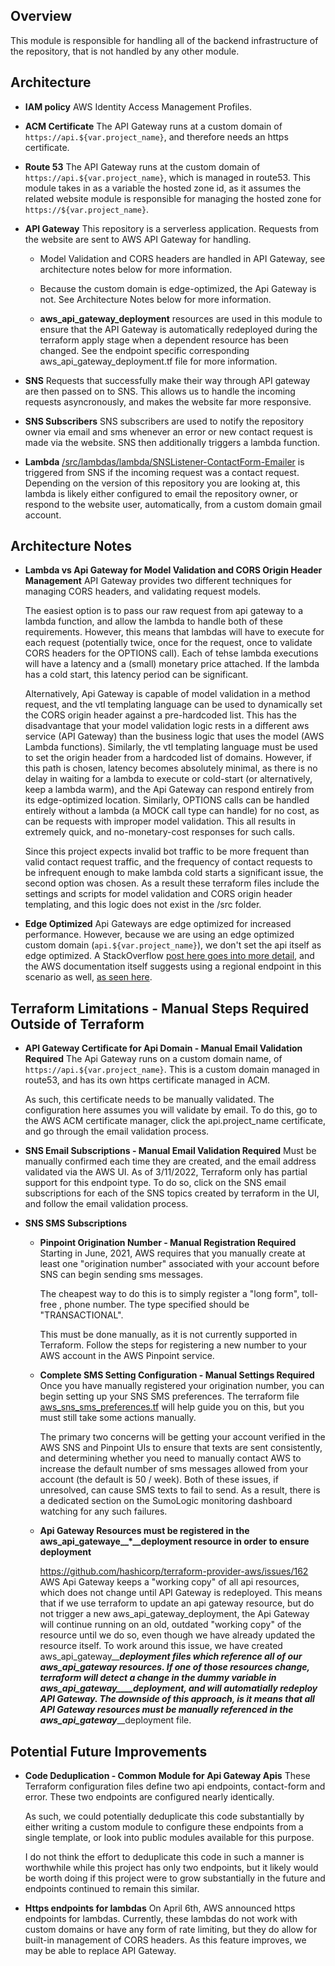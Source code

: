 ## Overview

This module is responsible for handling all of the backend infrastructure of the repository, that is not handled by any other module.

## Architecture
* **IAM policy**
AWS Identity Access Management Profiles.

* **ACM Certificate**
The API Gateway runs at a custom domain of `https://api.${var.project_name}`, and therefore needs an https certificate.

* **Route 53**
The API Gateway runs at the custom domain of `https://api.${var.project_name}`, which is managed in route53.
This module takes in as a variable the hosted zone id, as it assumes the related website module is responsible for managing the hosted zone for `https://${var.project_name}`.

* **API Gateway**
This repository is a serverless application.  Requests from the website are sent to AWS API Gateway for handling.
  * Model Validation and CORS headers are handled in API Gateway, see architecture notes below for more information.
  * Because the custom domain is edge-optimized, the Api Gateway is not.  See Architecture Notes below for more information.

  * **aws_api_gateway_deployment** resources are used in this module to ensure that the API Gateway is automatically redeployed during the terraform apply stage when a dependent resource has been changed.  See the endpoint specific corresponding aws_api_gateway_deployment.tf file for more information.

* **SNS**
Requests that successfully make their way through API gateway are then passed on to SNS.  This allows us to handle the incoming requests asyncronously, and makes the website far more responsive.

* **SNS Subscribers**
SNS subscribers are used to notify the repository owner via email and sms whenever an error or new contact request is made via the website.  SNS then additionally triggers a lambda function.

* **Lambda**
[/src/lambdas/lambda/SNSListener-ContactForm-Emailer](/src/lambdas/lambda/SNSListener-ContactForm-Emailer) is triggered from SNS if the incoming request was a contact request.  Depending on the version of this repository you are looking at, this lambda is likely either configured to email the repository owner, or respond to the website user, automatically, from a custom domain gmail account.

## Architecture Notes
* **Lambda vs Api Gateway for Model Validation and CORS Origin Header Management**
  API Gateway provides two different techniques for managing CORS headers, and validating request models.

  The easiest option is to pass our raw request from api gateway to a lambda function, and allow the lambda to handle both of these requirements.  However, this means that lambdas will have to execute for each request (potentially twice, once for the request, once to validate CORS headers for the OPTIONS call).  Each of tehse lambda executions will have a latency and a (small) monetary price attached.  If the lambda has a cold start, this latency period can be significant.

   Alternatively, Api Gateway is capable of model validation in a method request, and the vtl templating language can be used to dynamically set the CORS origin header against a pre-hardcoded list.  This has the disadvantage that your model validation logic rests in a different aws service (API Gateway) than the business logic that uses the model (AWS Lambda functions).  Similarly, the vtl templating language must be used to set the origin header from a hardcoded list of domains.  However, if this path is chosen, latency becomes absolutely minimal, as there is no delay in waiting for a lambda to execute or cold-start (or alternatively, keep a lambda warm), and the Api Gateway can respond entirely from its edge-optimized location.  Similarly, OPTIONS calls can be handled entirely without a lambda (a MOCK call type can handle) for no cost, as can be requests with improper model validation.  This all results in extremely quick, and no-monetary-cost responses for such calls.

    Since this project expects invalid bot traffic to be more frequent than valid contact request traffic, and the frequency of contact requests to be infrequent enough to make lambda cold starts a significant issue, the second option was chosen.  As a result these terraform files include the settings and scripts for model validation and CORS origin header templating, and this logic does not exist in the /src folder.

* **Edge Optimized** 
Api Gateways are edge optimized for increased performance.  However, because we are using an edge optimized custom domain (`api.${var.project_name}`), we don't set the api itself as edge optimized. A StackOverflow [post here goes into more detail](https://stackoverflow.com/questions/49826230/regional-edge-optimized-api-gateway-vs-regional-edge-optimized-custom-domain-nam), and the AWS documentation itself suggests using a regional endpoint in this scenario as well, [as seen here](https://aws.amazon.com/premiumsupport/knowledge-center/api-gateway-cloudfront-distribution/).

## Terraform Limitations - Manual Steps Required Outside of Terraform

* **API Gateway Certificate for Api Domain - Manual Email Validation Required**
  The Api Gateway runs on a custom domain name, of `https://api.${var.project_name}`.  This is a custom domain managed in route53, and has its own https certificate managed in ACM.  

  As such, this certificate needs to be manually validated.  The configuration here assumes you will validate by email.  To do this, go to the AWS ACM certificate manager, click the api.project_name certificate, and go through the email validation process.

* **SNS Email Subscriptions - Manual Email Validation Required**
  Must be manually confirmed each time they are created, and the email address validated via the AWS UI.  As of 3/11/2022, Terraform only has partial support for this endpoint type.  To do so, click on the SNS email subscriptions for each of the SNS topics created by terraform in the UI, and follow the email validation process.

* **SNS SMS Subscriptions**

  * **Pinpoint Origination Number - Manual Registration Required**
  Starting in June, 2021, AWS requires that you manually create at least one "origination number" associated with your account before SNS can begin sending sms messages.
  
    The cheapest way to do this is to simply register a "long form", toll-free , phone number.  The type specified should be "TRANSACTIONAL".

    This must be done manually, as it is not currently supported in Terraform.  Follow the steps for registering a new number to your AWS account in the AWS Pinpoint service.

  * **Complete SMS Setting Configuration - Manual Settings Required**
  Once you have manually registered your origination number, you can begin setting up your SNS SMS preferences.  The terraform file [aws_sns_sms_preferences.tf](aws_sns_sms_preferences.tf) will help guide you on this, but you must still take some actions manually.

    The primary two concerns will be getting your account verified in the AWS SNS and Pinpoint UIs to ensure that texts are sent consistently, and determining whether you need to manually contact AWS to increase the default number of sms messages allowed from your account (the default is 50 / week).  Both of these issues, if unresolved, can cause SMS texts to fail to send.  As a result, there is a dedicated section on the SumoLogic monitoring dashboard watching for any such failures.

  * **Api Gateway Resources must be registered in the aws_api_gatewaye__*__deployment resource in order to ensure deployment**
    
    https://github.com/hashicorp/terraform-provider-aws/issues/162
    AWS Api Gateway keeps a "working copy" of all api resources, which does not change until API Gateway is redeployed.
    This means that if we use terraform to update an api gateway resource, but do not trigger a new aws_api_gateway_deployment, the Api Gateway will continue running on an old, outdated "working copy" of the resource until we do so, even though we have already updated the resource itself.
    To work around this issue, we have created aws_api_gateway__*__deployment files which reference all of our aws_api_gateway resources.  If one of those resources change, terraform will detect a change in the dummy variable in aws_api_gateway____deployment, and will automatially redeploy API Gateway.
    The downside of this approach, is it means that all API Gateway resources must be manually referenced in the aws_api_gateway__*__deployment file.
    
## Potential Future Improvements
* **Code Deduplication - Common Module for Api Gateway Apis**
  These Terraform configuration files define two api endpoints, contact-form and error.  These two endpoints are configured nearly identically.

  As such, we could potentially deduplicate this code substantially by either writing a custom module to configure these endpoints from a single template, or look into public modules available for this purpose.
  
  I do not think the effort to deduplicate this code in such a manner is worthwhile while this project has only two endpoints, but it likely would be worth doing if this project were to grow substantially in the future and endpoints continued to remain this similar.

* **Https endpoints for lambdas**
  On April 6th, AWS announced https endpoints for lambdas.  Currently, these lambdas do not work with custom domains or have any form of rate limiting, but they do allow for built-in management of CORS headers.  As this feature improves, we may be able to replace API Gateway.